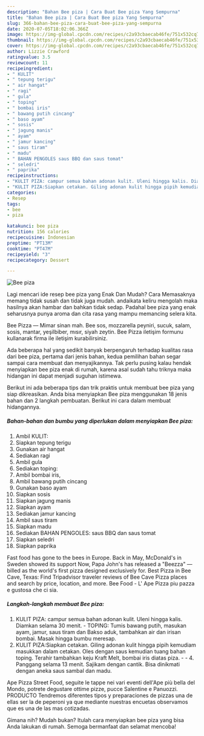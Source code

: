 ```yaml
---
description: "Bahan Bee piza | Cara Buat Bee piza Yang Sempurna"
title: "Bahan Bee piza | Cara Buat Bee piza Yang Sempurna"
slug: 366-bahan-bee-piza-cara-buat-bee-piza-yang-sempurna
date: 2020-07-05T18:02:06.366Z
image: https://img-global.cpcdn.com/recipes/c2a93cbaecab46fe/751x532cq70/bee-piza-foto-resep-utama.jpg
thumbnail: https://img-global.cpcdn.com/recipes/c2a93cbaecab46fe/751x532cq70/bee-piza-foto-resep-utama.jpg
cover: https://img-global.cpcdn.com/recipes/c2a93cbaecab46fe/751x532cq70/bee-piza-foto-resep-utama.jpg
author: Lizzie Crawford
ratingvalue: 3.5
reviewcount: 11
recipeingredient:
- " KULIT"
- " tepung terigu"
- " air hangat"
- " ragi"
- " gula"
- " toping"
- " bombai iris"
- " bawang putih cincang"
- " baso ayam"
- " sosis"
- " jagung manis"
- " ayam"
- " jamur kancing"
- " saus tiram"
- " madu"
- " BAHAN PENGOLES saus BBQ dan saus tomat"
- " seledri"
- " paprika"
recipeinstructions:
- "KULIT PIZA: campur semua bahan adonan kulit. Uleni hingga kalis. Diamkan selama 30 menit. TOPING: Tumis bawang putih, masukan ayam, jamur, saus tiram dan Bakso aduk, tambahkan air dan irisan bombai. Masak hingga bumbu meresap."
- "KULIT PIZA:Siapkan cetakan. Giling adonan kulit hingga pipih kemudiam masukkan dalam cetakan. Oles dengan saus kemudian tuang bahan toping. Terahir tambahkan keju Kraft Melt, bombai iris diatas piza.  4. Panggang selama 13 menit. Sajikam dengan cantik. Bisa dinikmati dengan aneka saus sambal dan madu."
categories:
- Resep
tags:
- bee
- piza

katakunci: bee piza 
nutrition: 156 calories
recipecuisine: Indonesian
preptime: "PT13M"
cooktime: "PT47M"
recipeyield: "3"
recipecategory: Dessert

---
```



![Bee piza](https://img-global.cpcdn.com/recipes/c2a93cbaecab46fe/751x532cq70/bee-piza-foto-resep-utama.jpg)

Lagi mencari ide resep bee piza yang Enak Dan Mudah? Cara Memasaknya memang tidak susah dan tidak juga mudah. andaikata keliru mengolah maka hasilnya akan hambar dan bahkan tidak sedap. Padahal bee piza yang enak seharusnya punya aroma dan cita rasa yang mampu memancing selera kita.

Bee Pizza — Mimar sinan mah. Bee sos, mozzarella peyniri, sucuk, salam, sosis, mantar, yeşilbiber, mısır, siyah zeytin. Bee Pizza iletişim formunu kullanarak firma ile iletişim kurabilirsiniz.

Ada beberapa hal yang sedikit banyak berpengaruh terhadap kualitas rasa dari bee piza, pertama dari jenis bahan, kedua pemilihan bahan segar sampai cara membuat dan menyajikannya. Tak perlu pusing kalau hendak menyiapkan bee piza enak di rumah, karena asal sudah tahu triknya maka hidangan ini dapat menjadi suguhan istimewa.


Berikut ini ada beberapa tips dan trik praktis untuk membuat bee piza yang siap dikreasikan. Anda bisa menyiapkan Bee piza menggunakan 18 jenis bahan dan 2 langkah pembuatan. Berikut ini cara dalam membuat hidangannya.

<!--inarticleads1-->

##### Bahan-bahan dan bumbu yang diperlukan dalam menyiapkan Bee piza:

1. Ambil  KULIT:
1. Siapkan  tepung terigu
1. Gunakan  air hangat
1. Sediakan  ragi
1. Ambil  gula
1. Sediakan  toping:
1. Ambil  bombai iris,
1. Ambil  bawang putih cincang
1. Gunakan  baso ayam
1. Siapkan  sosis
1. Siapkan  jagung manis
1. Siapkan  ayam
1. Sediakan  jamur kancing
1. Ambil  saus tiram
1. Siapkan  madu
1. Sediakan  BAHAN PENGOLES: saus BBQ dan saus tomat
1. Siapkan  seledri
1. Siapkan  paprika


Fast food has gone to the bees in Europe. Back in May, McDonald&#39;s in Sweden showed its support Now, Papa John&#39;s has released a &#34;Beezza&#34; — billed as the world&#39;s first pizza designed exclusively for. Best Pizza in Bee Cave, Texas: Find Tripadvisor traveler reviews of Bee Cave Pizza places and search by price, location, and more. Bee Food - L&#39; Ape Pizza piu pazza e gustosa che ci sia. 

<!--inarticleads2-->

##### Langkah-langkah membuat Bee piza:

1. KULIT PIZA: campur semua bahan adonan kulit. Uleni hingga kalis. Diamkan selama 30 menit. - TOPING: Tumis bawang putih, masukan ayam, jamur, saus tiram dan Bakso aduk, tambahkan air dan irisan bombai. Masak hingga bumbu meresap.
1. KULIT PIZA:Siapkan cetakan. Giling adonan kulit hingga pipih kemudiam masukkan dalam cetakan. Oles dengan saus kemudian tuang bahan toping. Terahir tambahkan keju Kraft Melt, bombai iris diatas piza. -  - 4. Panggang selama 13 menit. Sajikam dengan cantik. Bisa dinikmati dengan aneka saus sambal dan madu.


Ape Pizza Street Food, seguite le tappe nei vari eventi dell&#39;Ape più bella del Mondo, potrete degustare ottime pizze, pucce Salentine e Panuozzi. PRODUCTO Tendremos diferentes tipos y preparaciones de pizzas una de ellas ser la de peperoni ya que mediante nuestras encuetas observamos que es una de las mas cotizadas. 

Gimana nih? Mudah bukan? Itulah cara menyiapkan bee piza yang bisa Anda lakukan di rumah. Semoga bermanfaat dan selamat mencoba!
